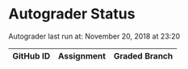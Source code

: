 # Autograder Status
Autograder last run at: November 20, 2018 at 23:20

| GitHub ID | Assignment | Graded Branch |
|-----------|------------|---------------|

